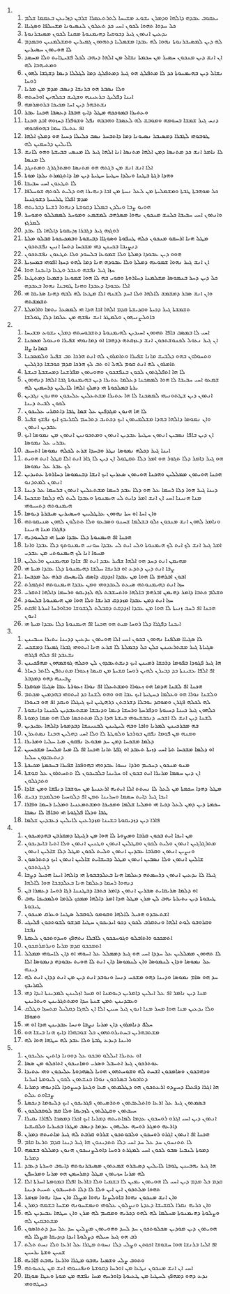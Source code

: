 <ol>
  <li>
    <ol>
      <li>ܝܥܩܘܒ ܥܒܕܗ ܕܐܠܗܐ ܘܕܡܪܢ ܝܫܘܥ ܡܫܝܚܐ ܠܬܪܬܥܤܪܐ ܫܪܒܢ ܕܙܪܝܥܢ ܒܥܡܡܐ ܫܠܡ</li>
      <li>ܟܠ ܚܕܘܐ ܬܗܘܐ ܠܟܘܢ ܐܚܝ ܟܕ ܬܥܠܘܢ ܠܢܤܝܘܢܐ ܡܫܚܠܦܐ ܘܤܓܝܐܐ</li>
      <li>ܝܕܥܝܢ ܐܢܬܘܢ ܓܝܪ ܕܒܘܩܝܐ ܕܗܝܡܢܘܬܐ ܡܩܢܐ ܠܟܘܢ ܡܤܝܒܪܢܘܬܐ</li>
      <li>ܠܗ ܕܝܢ ܠܡܤܝܒܪܢܘܬܐ ܢܗܘܐ ܠܗ ܥܒܕܐ ܡܫܡܠܝܐ ܕܬܗܘܘܢ ܓܡܝܪܝܢ ܘܡܫܠܡܢܝܢ ܘܒܡܕܡ ܠܐ ܗܘܝܬܘܢ ܚܤܝܪܝܢ</li>
      <li>ܐܢ ܐܢܫ ܕܝܢ ܡܢܟܘܢ ܚܤܝܪ ܡܢ ܚܟܡܬܐ ܢܫܐܠ ܡܢ ܐܠܗܐ ܕܝܗܒ ܠܟܠ ܦܫܝܛܐܝܬ ܘܠܐ ܡܚܤܕ ܘܡܬܝܗܒܐ ܠܗ</li>
      <li>ܢܫܐܠ ܕܝܢ ܒܗܝܡܢܘܬܐ ܟܕ ܠܐ ܡܬܦܠܓ ܗܘ ܓܝܪ ܕܡܬܦܠܓ ܕܡܐ ܠܓܠܠܐ ܕܝܡܐ ܕܫܓܫܐ ܠܗܘܢ ܪܘܚܐ</li>
      <li>ܘܠܐ ܢܤܒܪ ܗܘ ܒܪܢܫܐ ܕܢܤܒ ܡܕܡ ܡܢ ܡܪܝܐ</li>
      <li>ܐܝܢܐ ܕܦܠܝܓ ܒܪܥܝܢܗ ܘܫܓܝܫ ܒܟܠܗܝܢ ܐܘܪܚܬܗ</li>
      <li>ܢܫܬܒܗܪ ܕܝܢ ܐܚܐ ܡܟܝܟܐ ܒܪܘܡܪܡܗ</li>
      <li>ܘܥܬܝܪܐ ܒܡܘܟܟܗ ܡܛܠ ܕܐܝܟ ܗܒܒܐ ܕܥܤܒܐ ܗܟܢܐ ܥܒܪ</li>
      <li>ܕܢܚ ܓܝܪ ܫܡܫܐ ܒܚܘܡܗ ܘܡܘܒܫ ܠܗ ܠܥܤܒܐ ܘܗܒܒܗ ܢܦܠ ܘܫܘܦܪܐ ܕܚܙܘܗ ܐܒܕ ܗܟܢܐ ܐܦ ܥܬܝܪܐ ܚܡܐ ܒܗܘܦܟܘܗܝ</li>
      <li>ܛܘܒܘܗܝ ܠܓܒܪܐ ܕܡܤܝܒܪ ܢܤܝܘܢܐ ܕܡܐ ܕܐܬܒܚܪ ܢܤܒ ܟܠܝܠܐ ܕܚܝܐ ܗܘ ܕܡܠܟ ܐܠܗܐ ܠܐܝܠܝܢ ܕܪܚܡܝܢ ܠܗ</li>
      <li>ܠܐ ܢܐܡܪ ܐܢܫ ܟܕ ܡܬܢܤܐ ܕܡܢ ܐܠܗܐ ܡܬܢܤܐ ܐܢܐ ܐܠܗܐ ܓܝܪ ܠܐ ܡܢܤܝ ܒܒܝܫܬܐ ܘܗܘ ܠܐܢܫ ܠܐ ܡܢܤܐ</li>
      <li>ܐܠܐ ܐܢܫ ܐܢܫ ܡܢ ܪܓܬܗ ܗܘ ܡܬܢܤܐ ܘܡܬܪܓܪܓ ܘܡܬܢܓܕ</li>
      <li>ܘܗܕܐ ܪܓܬܐ ܒܛܢܐ ܘܝܠܕܐ ܚܛܝܬܐ ܚܛܝܬܐ ܕܝܢ ܡܐ ܕܐܬܓܡܪܬ ܝܠܕܐ ܡܘܬܐ</li>
      <li>ܠܐ ܬܛܥܘܢ ܐܚܝ ܚܒܝܒܐ</li>
      <li>ܟܠ ܡܘܗܒܬܐ ܛܒܬܐ ܘܡܫܡܠܝܬܐ ܡܢ ܠܥܠ ܢܚܬܐ ܡܢ ܐܒܐ ܕܢܗܝܪܐ ܗܘ ܕܠܝܬ ܠܘܬܗ ܫܘܚܠܦܐ ܡܕܡ ܐܦܠܐ ܛܠܢܝܬܐ ܕܫܘܓܢܝܐ</li>
      <li>ܗܘܝܘ ܨܒܐ ܘܝܠܕܢ ܒܡܠܬܐ ܕܩܘܫܬܐ ܕܢܗܘܐ ܪܫܝܬܐ ܕܒܪܝܬܗ</li>
      <li>ܘܐܢܬܘܢ ܐܚܝ ܚܒܝܒܐ ܟܠܢܫ ܡܢܟܘܢ ܢܗܘܐ ܡܤܪܗܒ ܠܡܫܡܥ ܘܡܘܚܪ ܠܡܡܠܠܘ ܘܡܘܚܪ ܠܡܪܓܙ</li>
      <li>ܪܘܓܙܗ ܓܝܪ ܕܓܒܪܐ ܙܕܝܩܘܬܐ ܕܐܠܗܐ ܠܐ ܥܒܕ</li>
      <li>ܡܛܠ ܗܢܐ ܐܪܚܩܘ ܡܢܟܘܢ ܟܠܗ ܛܢܦܘܬܐ ܘܤܘܓܐܐ ܕܒܝܫܘܬܐ ܘܒܡܟܝܟܘܬܐ ܩܒܠܘ ܡܠܬܐ ܕܢܨܝܒܐ ܒܟܝܢܢ ܕܗܝ ܡܫܟܚܐ ܕܬܚܐ ܐܢܝܢ ܢܦܫܬܟܘܢ</li>
      <li>ܗܘܘ ܕܝܢ ܥܒܘܕܐ ܕܡܠܬܐ ܘܠܐ ܫܡܘܥܐ ܒܠܚܘܕ ܘܠܐ ܬܛܥܘܢ ܢܦܫܬܟܘܢ</li>
      <li>ܐܢ ܐܢܫ ܓܝܪ ܢܗܘܐ ܫܡܘܥܗ ܕܡܠܬܐ ܘܠܐ ܥܒܘܕܗ ܗܢܐ ܕܡܐ ܠܗܘ ܕܚܙܐ ܐܦܘܗܝ ܒܡܚܙܝܬܐ</li>
      <li>ܚܙܐ ܓܝܪ ܢܦܫܗ ܘܥܒܪ ܘܛܥܐ ܕܐܝܟܢܐ ܗܘܐ</li>
      <li>ܟܠ ܕܝܢ ܕܚܪ ܒܢܡܘܤܐ ܡܫܠܡܢܐ ܕܚܐܪܘܬܐ ܘܩܘܝ ܒܗ ܠܐ ܗܘܐ ܫܡܘܥܐ ܕܫܡܥܐ ܕܡܬܛܥܐ ܐܠܐ ܥܒܘܕܐ ܕܥܒܕܐ ܘܗܢܐ ܛܘܒܢܐ ܢܗܘܐ ܒܥܒܕܗ</li>
      <li>ܘܐܢ ܐܢܫ ܤܒܪ ܕܡܫܡܫ ܠܐܠܗܐ ܘܠܐ ܐܚܕ ܠܫܢܗ ܐܠܐ ܡܛܥܐ ܠܗ ܠܒܗ ܕܗܢܐ ܤܪܝܩܐ ܗܝ ܬܫܡܫܬܗ</li>
      <li>ܬܫܡܫܬܐ ܓܝܪ ܕܟܝܬܐ ܘܩܕܝܫܬܐ ܩܕܡ ܐܠܗܐ ܐܒܐ ܗܕܐ ܗܝ ܠܡܤܥܪ ܝܬܡܐ ܘܐܪܡܠܬܐ ܒܐܘܠܨܢܝܗܘܢ ܘܠܡܛܪ ܐܢܫ ܢܦܫܗ ܡܢ ܥܠܡܐ ܕܠܐ ܛܘܠܫܐ</li>
    </ol>
  </li>
  <li>
    <ol>
      <li>ܐܚܝ ܠܐ ܒܡܤܒ ܒܐܦܐ ܬܗܘܘܢ ܐܚܝܕܝܢ ܠܗܝܡܢܘܬܐ ܕܬܫܒܘܚܬܗ ܕܡܪܢ ܝܫܘܥ ܡܫܝܚܐ</li>
      <li>ܐܢ ܓܝܪ ܢܥܘܠ ܠܟܢܘܫܬܟܘܢ ܐܢܫ ܕܥܙܩܬܗ ܕܕܗܒܐ ܐܘ ܕܡܐܢܘܗܝ ܫܦܝܪܐ ܘܢܥܘܠ ܡܤܟܢܐ ܒܡܐܢܐ ܨܐܐ</li>
      <li>ܘܬܚܘܪܘܢ ܒܗܘ ܕܠܒܝܫ ܡܐܢܐ ܫܦܝܪܐ ܘܬܐܡܪܘܢ ܠܗ ܐܢܬ ܗܪܟܐ ܬܒ ܫܦܝܪ ܘܠܡܤܟܢܐ ܬܐܡܪܘܢ ܠܗ ܐܢܬ ܩܘܡ ܠܗܠ ܐܘ ܬܒ ܠܟ ܗܪܟܐ ܩܕܡ ܟܘܒܫܐ ܕܪܓܠܝܢ</li>
      <li>ܠܐ ܗܐ ܐܬܦܠܓܬܘܢ ܠܟܘܢ ܒܢܦܫܟܘܢ ܘܗܘܝܬܘܢ ܡܦܪܫܢܐ ܕܡܚܫܒܬܐ ܒܝܫܬܐ</li>
      <li>ܫܡܥܘ ܐܚܝ ܚܒܝܒܐ ܠܐ ܗܘܐ ܠܡܤܟܢܐ ܕܥܠܡܐ ܥܬܝܪܐ ܕܝܢ ܒܗܝܡܢܘܬܐ ܓܒܐ ܐܠܗܐ ܕܢܗܘܘܢ ܝܪܬܐ ܒܡܠܟܘܬܐ ܗܝ ܕܡܠܟ ܐܠܗܐ ܠܐܝܠܝܢ ܕܪܚܡܝܢ ܠܗ</li>
      <li>ܐܢܬܘܢ ܕܝܢ ܫܛܬܘܢܝܗܝ ܠܡܤܟܢܐ ܠܐ ܗܐ ܥܬܝܪܐ ܡܫܬܥܠܝܢ ܥܠܝܟܘܢ ܘܗܢܘܢ ܢܓܕܝܢ ܠܟܘܢ ܠܒܝܬ ܕܝܢܐ</li>
      <li>ܠܐ ܗܐ ܗܢܘܢ ܡܓܕܦܝܢ ܥܠ ܫܡܐ ܛܒܐ ܕܐܬܩܪܝ ܥܠܝܟܘܢ</li>
      <li>ܘܐܢ ܢܡܘܤܐ ܕܐܠܗܐ ܒܗܕܐ ܡܫܠܡܝܬܘܢ ܐܝܟ ܕܟܬܝܒ ܕܬܪܚܡ ܠܩܪܝܒܟ ܐܝܟ ܢܦܫܟ ܫܦܝܪ ܥܒܕܝܢ ܐܢܬܘܢ</li>
      <li>ܐܢ ܕܝܢ ܒܐܦܐ ܢܤܒܝܢ ܐܢܬܘܢ ܚܛܝܬܐ ܥܒܕܝܢ ܐܢܬܘܢ ܘܡܬܟܘܢܝܢ ܐܢܬܘܢ ܡܢ ܢܡܘܤܐ ܐܝܟ ܥܒܪܝ ܥܠ ܢܡܘܤܐ</li>
      <li>ܐܝܢܐ ܓܝܪ ܕܟܠܗ ܢܡܘܤܐ ܢܛܪ ܘܒܚܕܐ ܫܪܥ ܠܟܠܗ ܢܡܘܤܐ ܐܬܚܝܒ</li>
      <li>ܗܘ ܓܝܪ ܕܐܡܪ ܕܠܐ ܬܓܘܪ ܗܘ ܐܡܪ ܕܠܐ ܬܩܛܘܠ ܐܢ ܕܝܢ ܠܐ ܓܐܪ ܐܢܬ ܐܠܐ ܩܛܠ ܐܢܬ ܗܘܝܬ ܠܟ ܥܒܪ ܥܠ ܢܡܘܤܐ</li>
      <li>ܗܟܢܐ ܗܘܝܬܘܢ ܡܡܠܠܝܢ ܘܗܟܢܐ ܗܘܝܬܘܢ ܤܥܪܝܢ ܐܝܟ ܐܢܫܐ ܕܒܢܡܘܤܐ ܕܚܐܪܘܬܐ ܥܬܝܕܝܢ ܐܢܬܘܢ ܠܡܬܕܢܘ</li>
      <li>ܕܝܢܐ ܓܝܪ ܗܘܐ ܕܠܐ ܪܚܡܐ ܥܠ ܗܘ ܕܠܐ ܥܒܕ ܪܚܡܐ ܡܫܬܥܠܝܢ ܐܢܬܘܢ ܒܪܚܡܐ ܥܠ ܕܝܢܐ</li>
      <li>ܡܢܐ ܗܢܝܢܐ ܐܚܝ ܐܢ ܐܢܫ ܐܡܪ ܕܐܝܬ ܠܝ ܗܝܡܢܘܬܐ ܘܥܒܕܐ ܠܝܬ ܠܗ ܕܠܡܐ ܡܫܟܚܐ ܗܝܡܢܘܬܗ ܕܬܚܝܘܗܝ</li>
      <li>ܘܐܢ ܐܚܐ ܐܘ ܚܬܐ ܢܗܘܘܢ ܥܪܛܠܝܝܢ ܘܚܤܝܪܝܢ ܤܝܒܪܬܐ ܕܝܘܡܐ</li>
      <li>ܘܢܐܡܪ ܠܗܘܢ ܐܢܫ ܡܢܟܘܢ ܙܠܘ ܒܫܠܡܐ ܫܚܢܘ ܘܤܒܥܘ ܘܠܐ ܬܬܠܘܢ ܠܗܘܢ ܤܢܝܩܘܬܗ ܕܦܓܪܐ ܡܢܐ ܗܢܝܢܐ</li>
      <li>ܗܟܢܐ ܐܦ ܗܝܡܢܘܬܐ ܕܠܐ ܥܒܕܐ ܡܝܬܐ ܗܝ ܒܠܚܘܕܝܗ</li>
      <li>ܐܡܪ ܓܝܪ ܐܢܫ ܠܟ ܐܝܬ ܠܟ ܗܝܡܢܘܬܐ ܘܠܝ ܐܝܬ ܠܝ ܥܒܕܐ ܚܘܢܝ ܗܝܡܢܘܬܟ ܕܠܐ ܥܒܕܐ ܘܐܢܐ ܡܚܘܐ ܐܢܐ ܠܟ ܗܝܡܢܘܬܝ ܡܢ ܥܒܕܝ</li>
      <li>ܡܗܝܡܢ ܐܢܬ ܕܚܕ ܗܘ ܐܠܗܐ ܫܦܝܪ ܥܒܕ ܐܢܬ ܐܦ ܫܐܕܐ ܡܗܝܡܢܝܢ ܘܪܥܠܝܢ</li>
      <li>ܨܒܐ ܐܢܬ ܕܝܢ ܕܬܕܥ ܐܘ ܒܪܢܫܐ ܚܠܫܐ ܕܗܝܡܢܘܬܐ ܕܠܐ ܥܒܕܐ ܡܝܬܐ ܗܝ</li>
      <li>ܐܒܘܢ ܐܒܪܗܡ ܠܐ ܗܘܐ ܡܢ ܥܒܕܐ ܐܙܕܕܩ ܕܐܤܩ ܠܐܝܤܚܩ ܒܪܗ ܥܠ ܡܕܒܚܐ</li>
      <li>ܚܙܐ ܐܢܬ ܕܗܝܡܢܘܬܗ ܤܝܥܬ ܠܥܒܕܘܗܝ ܘܡܢ ܥܒܕܐ ܗܝܡܢܘܬܗ ܐܬܓܡܪܬ</li>
      <li>ܘܫܠܡ ܟܬܒܐ ܕܐܡܪ ܕܗܝܡܢ ܐܒܪܗܡ ܒܐܠܗܐ ܘܐܬܚܫܒܬ ܠܗ ܠܙܕܝܩܘ ܘܪܚܡܐ ܕܐܠܗܐ ܐܬܩܪܝ</li>
      <li>ܚܙܐ ܐܢܬ ܕܡܢ ܥܒܕܐ ܡܙܕܕܩ ܒܪܢܫܐ ܘܠܐ ܗܘܐ ܡܢ ܗܝܡܢܘܬܐ ܒܠܚܘܕ</li>
      <li>ܗܟܢܐ ܐܦ ܪܚܒ ܙܢܝܬܐ ܠܐ ܗܘܐ ܡܢ ܥܒܕܐ ܐܙܕܕܩܬ ܕܩܒܠܬ ܠܓܫܘܫܐ ܘܒܐܘܪܚܐ ܐܚܪܬܐ ܐܦܩܬ ܐܢܘܢ</li>
      <li>ܐܝܟܢܐ ܕܦܓܪܐ ܕܠܐ ܪܘܚܐ ܡܝܬ ܗܘ ܗܟܢܐ ܐܦ ܗܝܡܢܘܬܐ ܕܠܐ ܥܒܕܐ ܡܝܬܐ ܗܝ</li>
    </ol>
  </li>
  <li>
    <ol>
      <li>ܠܐ ܤܓܝܐܐ ܡܠܦܢܐ ܢܗܘܘܢ ܒܟܘܢ ܐܚܝ ܐܠܐ ܗܘܝܬܘܢ ܝܕܥܝܢ ܕܕܝܢܐ ܝܬܝܪܐ ܚܝܒܝܢܢ</li>
      <li>ܤܓܝܐܬܐ ܓܝܪ ܡܫܬܪܥܝܢܢ ܟܠܢ ܟܠ ܕܒܡܠܬܐ ܠܐ ܫܪܥ ܗܢܐ ܐܝܬܘܗܝ ܓܒܪܐ ܓܡܝܪܐ ܕܡܫܟܚ ܢܫܥܒܕ ܐܦ ܟܠܗ ܦܓܪܗ</li>
      <li>ܗܐ ܓܝܪ ܦܓܘܕܐ ܒܦܘܡܐ ܕܪܟܫܐ ܪܡܝܢܢ ܐܝܟ ܕܢܫܬܥܒܕܘܢ ܠܢ ܘܟܠܗ ܓܘܫܡܗܘܢ ܡܗܦܟܝܢܢ</li>
      <li>ܐܦ ܐܠܦܐ ܥܫܝܢܬܐ ܟܕ ܕܒܝܪܢ ܠܗܝܢ ܪܘܚܐ ܩܫܝܬܐ ܡܢ ܩܝܤܐ ܙܥܘܪܐ ܡܬܢܬܦܢ ܠܐܬܪ ܕܚܐܪ ܨܒܝܢܗ ܕܗܘ ܕܡܕܒܪ</li>
      <li>ܗܟܢܐ ܐܦ ܠܫܢܐ ܗܕܡܐ ܗܘ ܙܥܘܪܐ ܘܡܫܬܥܠܐ ܐܦ ܢܘܪܐ ܙܥܘܪܬܐ ܥܒܐ ܤܓܝܐܐ ܡܘܩܕܐ</li>
      <li>ܘܠܫܢܐ ܢܘܪܐ ܗܘ ܘܥܠܡܐ ܕܚܛܝܬܐ ܐܝܟ ܥܒܐ ܗܘ ܘܗܘ ܠܫܢܐ ܟܕ ܐܝܬܘܗܝ ܒܗܕܡܝܢ ܡܟܬܡ ܠܗ ܠܟܠܗ ܦܓܪܢ ܘܡܘܩܕ ܝܘܒܠܐ ܕܫܪܒܬܢ ܕܪܗܛܝܢ ܐܝܟ ܓܝܓܠܐ ܘܝܩܕ ܐܦ ܗܘ ܒܢܘܪܐ</li>
      <li>ܟܠܗܘܢ ܓܝܪ ܟܝܢܐ ܕܚܝܘܬܐ ܘܕܦܪܚܬܐ ܘܪܚܫܐ ܕܝܡܐ ܘܕܝܒܫܐ ܡܫܬܥܒܕܝܢ ܠܟܝܢܐ ܕܐܢܫܘܬܐ</li>
      <li>ܠܫܢܐ ܕܝܢ ܐܢܫ ܠܐ ܐܫܟܚ ܕܢܟܒܫܝܘܗܝ ܒܝܫܬܐ ܗܕܐ ܕܠܐ ܡܬܬܟܤܐ ܡܠܐ ܗܘ ܤܡܐ ܕܡܘܬܐ</li>
      <li>ܒܗ ܡܒܪܟܝܢܢ ܠܡܪܝܐ ܘܐܒܐ ܘܒܗ ܠܝܛܝܢܢ ܠܒܢܝܢܫܐ ܕܒܕܡܘܬܐ ܕܐܠܗܐ ܥܒܝܕܝܢ</li>
      <li>ܘܡܢܗ ܡܢ ܦܘܡܐ ܢܦܩܢ ܒܘܪܟܬܐ ܘܠܘܛܬܐ ܠܐ ܘܠܐ ܐܚܝ ܕܗܠܝܢ ܗܟܢܐ ܢܤܬܥܪܢ</li>
      <li>ܕܠܡܐ ܡܫܟܚܐ ܕܡܢ ܚܕ ܡܒܘܥܐ ܢܦܩܘܢ ܡܝܐ ܚܠܝܐ ܘܡܪܝܪܐ</li>
      <li>ܐܘ ܕܠܡܐ ܡܫܟܚܐ ܬܬܐ ܐܚܝ ܕܙܝܬܐ ܬܥܒܕ ܐܘ ܓܦܬܐ ܬܐܢܐ ܗܟܢܐ ܐܦ ܠܐ ܡܝܐ ܡܠܝܚܐ ܡܫܟܚܝܢ ܕܢܬܥܒܕܘܢ ܚܠܝܐ</li>
      <li>ܡܢܘ ܡܢܟܘܢ ܕܚܟܝܡ ܘܪܕܐ ܢܚܘܐ ܥܒܕܘܗܝ ܒܗܘܦܟܐ ܫܦܝܪܐ ܒܚܟܡܬܐ ܡܟܝܟܬܐ</li>
      <li>ܐܢ ܕܝܢ ܚܤܡܐ ܡܪܝܪܐ ܐܝܬ ܒܟܘܢ ܐܘ ܚܪܝܢܐ ܒܠܒܝܟܘܢ ܠܐ ܬܬܚܬܪܘܢ ܥܠ ܩܘܫܬܐ ܘܬܕܓܠܘܢ</li>
      <li>ܡܛܠ ܕܗܕܐ ܚܟܡܬܐ ܡܢ ܠܥܠ ܠܐ ܢܚܬܬ ܐܠܐ ܐܝܬܝܗ ܐܪܥܢܝܬܐ ܡܢ ܚܘܫܒܐ ܕܢܦܫܐ ܘܡܢ ܫܐܕܐ</li>
      <li>ܐܝܟܐ ܓܝܪ ܕܐܝܬ ܚܤܡܐ ܘܚܪܝܢܐ ܬܡܢ ܐܦ ܕܠܘܚܝܐ ܘܟܠܡܕܡ ܕܒܝܫ</li>
      <li>ܚܟܡܬܐ ܕܝܢ ܕܡܢ ܠܥܠ ܕܟܝܐ ܗܝ ܘܡܠܝܐ ܫܠܡܐ ܘܡܟܝܟܐ ܘܡܫܬܡܥܢܝܐ ܘܡܠܝܐ ܪܚܡܐ ܘܦܐܪܐ ܛܒܐ ܘܕܠܐ ܦܠܓܘܬܐ ܗܝ ܘܒܐܦܐ ܠܐ ܢܤܒܐ</li>
      <li>ܦܐܪܐ ܕܝܢ ܕܙܕܝܩܘܬܐ ܒܫܝܢܐ ܡܙܕܪܥܝܢ ܠܐܝܠܝܢ ܕܥܒܕܝܢ ܫܠܡܐ</li>
    </ol>
  </li>
  <li>
    <ol>
      <li>ܡܢ ܐܝܟܐ ܐܝܬ ܒܟܘܢ ܩܪܒܐ ܘܡܨܘܬܐ ܠܐ ܗܘܐ ܡܢ ܪܓܝܓܬܐ ܕܡܩܪܒܢ ܒܗܕܡܝܟܘܢ</li>
      <li>ܡܬܪܓܪܓܝܢ ܐܢܬܘܢ ܘܠܝܬ ܠܟܘܢ ܘܩܛܠܝܢ ܐܢܬܘܢ ܘܛܢܝܢ ܐܢܬܘܢ ܘܠܐ ܐܬܝܐ ܒܐܝܕܝܟܘܢ ܘܢܨܝܢ ܐܢܬܘܢ ܘܩܪܒܐ ܥܒܕܝܢ ܐܢܬܘܢ ܘܠܝܬ ܠܟܘܢ ܡܛܠ ܕܠܐ ܫܐܠܝܢ ܐܢܬܘܢ</li>
      <li>ܫܐܠܝܢ ܐܢܬܘܢ ܘܠܐ ܢܤܒܝܢ ܐܢܬܘܢ ܡܛܠ ܕܒܝܫܐܝܬ ܫܐܠܝܢ ܐܢܬܘܢ ܐܝܟ ܕܬܬܪܤܘܢ ܪܓܝܓܬܟܘܢ</li>
      <li>ܓܝܪܐ ܠܐ ܝܕܥܝܢ ܐܢܬܘܢ ܕܪܚܡܬܗ ܕܥܠܡܐ ܗܢܐ ܒܥܠܕܒܒܘܬܐ ܗܝ ܕܐܠܗܐ ܐܝܢܐ ܗܟܝܠ ܕܨܒܐ ܕܢܗܘܐ ܪܚܡܐ ܕܥܠܡܐ ܗܢܐ ܒܥܠܕܒܒܐ ܗܘܐ ܠܐܠܗܐ</li>
      <li>ܐܘ ܕܠܡܐ ܤܪܝܩܐܝܬ ܤܒܪܝܢ ܐܢܬܘܢ ܕܐܡܪ ܟܬܒܐ ܕܒܛܢܢܐ ܪܓܐ ܪܘܚܐ ܕܥܡܪܐ ܒܢ</li>
      <li>ܛܝܒܘܬܐ ܕܝܢ ܝܬܝܪܬܐ ܝܗܒ ܠܢ ܡܪܢ ܡܛܠ ܗܕܐ ܐܡܪ ܕܐܠܗܐ ܡܡܟܟ ܠܪܡܐ ܘܠܡܟܝܟܐ ܝܗܒ ܛܝܒܘܬܐ</li>
      <li>ܐܫܬܥܒܕܘ ܗܟܝܠ ܠܐܠܗܐ ܘܩܘܡܘ ܠܘܩܒܠ ܤܛܢܐ ܘܥܪܩ ܡܢܟܘܢ</li>
      <li>ܘܩܪܘܒܘ ܠܘܬ ܐܠܗܐ ܘܢܬܩܪܒ ܠܟܘܢ ܕܟܘ ܐܝܕܝܟܘܢ ܚܛܝܐ ܩܕܫܘ ܠܒܘܬܟܘܢ ܦܠܝܓܝ ܢܦܫܐ</li>
      <li>ܐܬܡܟܟܘ ܘܐܬܐܒܠܘ ܘܓܘܚܟܟܘܢ ܠܐܒܠܐ ܢܬܗܦܟ ܘܚܕܘܬܟܘܢ ܠܥܩܬܐ</li>
      <li>ܐܬܡܟܟܘ ܩܕܡ ܡܪܝܐ ܘܢܪܡܪܡܟܘܢ</li>
      <li>ܠܐ ܬܗܘܘܢ ܡܡܠܠܝܢ ܥܠ ܚܕܕܐ ܐܚܝ ܗܘ ܓܝܪ ܕܡܡܠܠ ܥܠ ܐܚܘܗܝ ܐܘ ܕܐܢ ܠܐܚܘܗܝ ܡܡܠܠ ܥܠ ܢܡܘܤܐ ܘܕܐܢ ܠܢܡܘܤܐ ܘܐܢ ܠܢܡܘܤܐ ܕܐܢ ܐܢܬ ܠܐ ܗܘܝܬ ܥܒܘܕܗ ܕܢܡܘܤܐ ܐܠܐ ܕܝܢܗ</li>
      <li>ܚܕ ܗܘ ܤܐܡ ܢܡܘܤܐ ܘܕܝܢܐ ܕܗܘ ܡܫܟܚ ܕܢܚܐ ܘܢܘܒܕ ܐܢܬ ܕܝܢ ܡܢ ܐܢܬ ܕܕܐܢ ܐܢܬ ܠܗ ܠܩܪܝܒܟ</li>
      <li>ܡܢܐ ܕܝܢ ܢܐܡܪ ܐܦ ܥܠ ܐܝܠܝܢ ܕܐܡܪܝܢ ܕܝܘܡܢܐ ܐܘ ܡܚܪ ܐܙܠܝܢܢ ܠܡܕܝܢܬܐ ܐܝܕܐ ܕܗܝ ܘܥܒܕܝܢܢ ܬܡܢ ܫܢܬܐ ܚܕܐ ܘܡܬܬܓܪܝܢܢ ܘܝܬܪܝܢܢ</li>
      <li>ܘܠܐ ܝܕܥܝܢ ܡܢܐ ܗܘܐ ܡܚܪ ܡܢܐ ܐܢܘܢ ܓܝܪ ܚܝܝܢ ܐܠܐ ܐܢ ܠܗܓܐ ܕܩܠܝܠ ܡܬܚܙܐ ܘܛܠܩ ܘܡܘܦܐ</li>
      <li>ܚܠܦ ܕܢܐܡܪܘܢ ܕܐܢ ܡܪܝܐ ܢܨܒܐ ܘܢܚܐ ܥܒܕܝܢܢ ܗܕܐ ܐܘ ܗܝ</li>
      <li>ܡܫܬܒܗܪܝܢ ܒܚܬܝܪܘܬܗܘܢ ܟܠ ܫܘܒܗܪܐ ܕܐܝܟ ܗܢܐ ܒܝܫܐ ܗܘ</li>
      <li>ܘܐܝܢܐ ܕܝܕܥ ܛܒܬܐ ܘܠܐ ܥܒܕ ܠܗ ܚܛܗܐ ܗܘܐ ܠܗ</li>
    </ol>
  </li>
  <li>
    <ol>
      <li>ܐܘ ܥܬܝܪܐ ܐܝܠܠܘ ܘܒܟܘ ܥܠ ܕܘܘܢܐ ܕܐܬܝܢ ܥܠܝܟܘܢ</li>
      <li>ܥܘܬܪܟܘܢ ܓܝܪ ܐܬܚܒܠ ܘܤܪܝ ܘܡܐܢܝܟܘܢ ܐܬܐܟܠܘ ܡܢ ܤܤܐ</li>
      <li>ܘܕܗܒܟܘܢ ܘܤܐܡܟܘܢ ܐܫܚܬ ܠܗ ܘܫܘܚܬܗܘܢ ܗܘܝܐ ܠܤܗܕܘܬܐ ܥܠܝܟܘܢ ܘܗܝ ܥܬܝܕܐ ܕܬܐܟܘܠ ܒܤܪܟܘܢ ܢܘܪܐ ܟܢܫܬܘܢ ܠܟܘܢ ܠܝܘܡܬܐ ܐܚܪܝܐ</li>
      <li>ܗܐ ܐܓܪܐ ܕܦܥܠܐ ܕܚܨܕܘ ܐܪܥܬܟܘܢ ܗܘ ܕܛܠܡܬܘܢ ܩܥܐ ܘܓܥܬܐ ܕܚܨܘܕܐ ܠܐܕܢܘܗܝ ܕܡܪܝܐ ܨܒܐܘܬ ܥܠܬ</li>
      <li>ܒܤܡܬܘܢ ܓܝܪ ܥܠ ܐܪܥܐ ܘܐܬܠܥܒܬܘܢ ܘܬܪܤܝܬܘܢ ܦܓܪܝܟܘܢ ܐܝܟ ܕܠܝܘܡܐ ܕܢܟܤܬܐ</li>
      <li>ܚܝܒܬܘܢ ܘܩܛܠܬܘܢ ܠܙܕܝܩܐ ܘܠܐ ܩܡ ܠܘܩܒܠܟܘܢ</li>
      <li>ܐܢܬܘܢ ܕܝܢ ܐܚܝ ܐܓܪܘ ܪܘܚܟܘܢ ܥܕܡܐ ܠܡܐܬܝܬܗ ܕܡܪܝܐ ܐܝܟ ܐܟܪܐ ܕܡܤܟܐ ܠܦܐܪܐ ܝܩܝܪܐ ܕܐܪܥܗ ܘܡܓܪ ܪܘܚܗ ܥܠܝܗܘܢ ܥܕܡܐ ܕܢܤܒ ܡܛܪܐ ܒܟܝܪܝܐ ܘܠܩܝܫܝܐ</li>
      <li>ܗܟܢܐ ܐܦ ܐܢܬܘܢ ܐܓܪܘ ܪܘܚܟܘܢ ܘܠܒܘܬܟܘܢ ܫܪܪܘ ܩܪܒܬ ܠܗ ܓܝܪ ܡܐܬܝܬܗ ܕܡܪܢ</li>
      <li>ܠܐ ܬܬܢܚܘܢ ܚܕ ܥܠ ܚܕ ܐܚܝ ܕܠܐ ܬܬܕܝܢܘܢ ܗܐ ܓܝܪ ܕܝܢܐ ܩܕܡ ܬܪܥܐ ܩܐܡ</li>
      <li>ܕܡܘܬܐ ܠܢܒܝܐ ܤܒܘ ܠܟܘܢ ܐܚܝ ܠܡܓܪܬ ܪܘܚܐ ܕܐܘܠܨܢܝܟܘܢ ܗܢܘܢ ܕܡܠܠܘ ܒܫܡܗ ܕܡܪܝܐ</li>
      <li>ܗܐ ܓܝܪ ܝܗܒܝܢܢ ܛܘܒܐ ܠܐܝܠܝܢ ܕܤܝܒܪܘ ܫܡܥܬܘܢ ܡܤܝܒܪܢܘܬܗ ܕܐܝܘܒ ܘܚܪܬܐ ܕܥܒܕ ܠܗ ܡܪܝܐ ܚܙܝܬܘܢ ܡܛܠ ܕܡܪܚܡܢ ܗܘ ܡܪܝܐ ܘܡܪܚܦܢ</li>
      <li>ܩܕܡ ܟܠ ܡܕܡ ܕܝܢ ܐܚܝ ܠܐ ܗܘܝܬܘܢ ܝܡܝܢ ܠܐ ܒܫܡܝܐ ܘܠܐ ܒܐܪܥܐ ܐܦܠܐ ܒܡܘܡܬܐ ܐܚܪܬܐ ܐܠܐ ܬܗܘܐ ܡܠܬܟܘܢ ܐܝܢ ܐܝܢ ܘܠܐ ܠܐ ܕܠܐ ܬܬܚܝܒܘܢ ܬܚܝܬ ܕܝܢܐ</li>
      <li>ܘܐܢ ܐܢܫ ܡܢܟܘܢ ܢܗܘܐ ܒܐܘܠܨܢܐ ܢܗܘܐ ܡܨܠܐ ܘܐܢ ܚܕܐ ܢܗܘܐ ܡܙܡܪ</li>
      <li>ܘܐܢ ܟܪܝܗ ܢܩܪܐ ܠܩܫܝܫܐ ܕܥܕܬܐ ܘܢܨܠܘܢ ܥܠܘܗܝ ܘܢܡܫܚܘܢܗ ܡܫܚܐ ܒܫܡܗ ܕܡܪܢ</li>
      <li>ܘܨܠܘܬܐ ܕܗܝܡܢܘܬܐ ܡܚܠܡܐ ܠܗ ܠܗܘ ܕܟܪܝܗ ܘܡܩܝܡ ܠܗ ܡܪܢ ܘܐܢ ܚܛܗܐ ܥܒܝܕܝܢ ܠܗ ܡܫܬܒܩܝܢ ܠܗ</li>
      <li>ܗܘܝܬܘܢ ܕܝܢ ܡܘܕܝܢ ܤܟܠܘܬܟܘܢ ܚܕ ܠܚܕ ܘܗܘܝܬܘܢ ܡܨܠܝܢ ܚܕ ܥܠ ܚܕ ܕܬܬܐܤܘܢ ܪܒ ܗܘ ܓܝܪ ܚܝܠܗ ܕܨܠܘܬܐ ܐܝܕܐ ܕܙܕܝܩܐ ܡܨܠܐ ܠܗ</li>
      <li>ܐܦ ܐܠܝܐ ܒܪܢܫܐ ܗܘܐ ܚܫܘܫܐ ܐܟܘܬܢ ܘܨܠܝ ܕܠܐ ܢܚܘܬ ܡܛܪܐ ܥܠ ܐܪܥܐ ܘܠܐ ܢܚܬ ܬܠܬ ܫܢܝܢ ܘܫܬܐ ܝܪܚܝܢ</li>
      <li>ܘܬܘܒ ܨܠܝ ܘܫܡܝܐ ܝܗܒܘ ܡܛܪܐ ܘܐܪܥܐ ܝܗܒܬ ܦܐܪܝܗ</li>
      <li>ܐܚܝ ܐܢ ܐܢܫ ܡܢܟܘܢ ܢܛܥܐ ܡܢ ܐܘܪܚܐ ܕܩܘܫܬܐ ܘܢܦܢܝܘܗܝ ܐܢܫ ܡܢ ܛܥܝܘܬܗ</li>
      <li>ܢܕܥ ܕܗܘ ܕܡܗܦܟ ܠܚܛܝܐ ܡܢ ܛܥܝܘܬܐ ܕܐܘܪܚܗ ܡܚܐ ܢܦܫܗ ܡܢ ܡܘܬܐ ܘܥܛܐ ܤܘܓܐܐ ܕܚܛܗܘܗܝ</li>
    </ol>
  </li>
</ol>